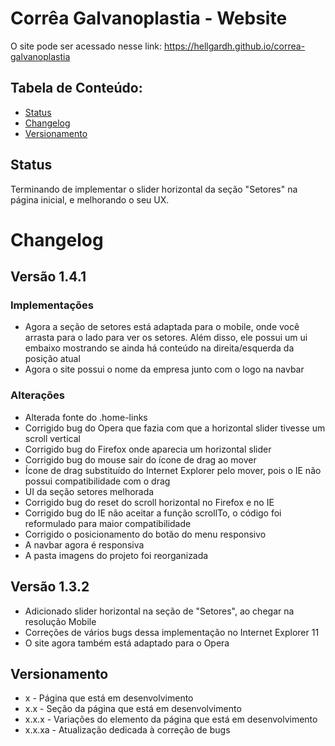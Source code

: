 # Corrêa Galvanoplastia - Website
O site pode ser acessado nesse link: https://hellgardh.github.io/correa-galvanoplastia

## Tabela de Conteúdo:
* [Status](#status)
* [Changelog](#changelog)
* [Versionamento](#versionamento)

## Status
Terminando de implementar o slider horizontal da seção "Setores" na página inicial, e melhorando o seu UX.

# Changelog

## Versão 1.4.1

### Implementações
* Agora a seção de setores está adaptada para o mobile, onde você arrasta para o lado para ver os setores. Além disso, ele possui um ui embaixo mostrando se ainda há conteúdo na direita/esquerda da posição atual
* Agora o site possui o nome da empresa junto com o logo na navbar
### Alterações
* Alterada fonte do .home-links
* Corrigido bug do Opera que fazia com que a horizontal slider tivesse um scroll vertical
* Corrigido bug do Firefox onde aparecia um horizontal slider
* Corrigido bug do mouse sair do ícone de drag ao mover
* Ícone de drag substituído do Internet Explorer pelo mover, pois o IE não possui compatibilidade com o drag
* UI da seção setores melhorada
* Corrigido bug do reset do scroll horizontal no Firefox e no IE
* Corrigido bug do IE não aceitar a função scrollTo, o código foi reformulado para maior compatibilidade
* Corrigido o posicionamento do botão do menu responsivo
* A navbar agora é responsiva
* A pasta imagens do projeto foi reorganizada

## Versão 1.3.2

* Adicionado slider horizontal na seção de "Setores", ao chegar na resolução Mobile
* Correções de vários bugs dessa implementação no Internet Explorer 11
* O site agora também está adaptado para o Opera

## Versionamento
* x - Página que está em desenvolvimento
* x.x - Seção da página que está em desenvolvimento
* x.x.x - Variações do elemento da página que está em desenvolvimento
* x.x.xa - Atualização dedicada à correção de bugs
